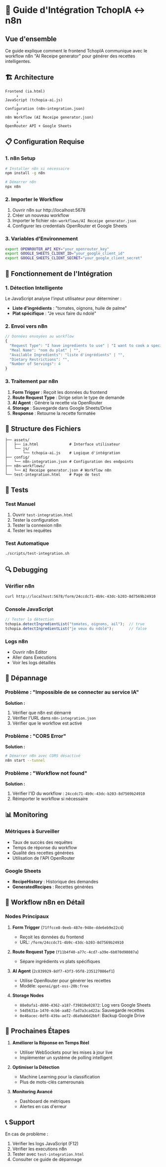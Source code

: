 # 🔗 Guide d'Intégration TchopIA ↔ n8n

## Vue d'ensemble

Ce guide explique comment le frontend TchopIA communique avec le workflow n8n "AI Receipe generator" pour générer des recettes intelligentes.

## 🏗️ Architecture

```
Frontend (ia.html)
     ↓
JavaScript (tchopia-ai.js)
     ↓
Configuration (n8n-integration.json)
     ↓
n8n Workflow (AI Receipe generator.json)
     ↓
OpenRouter API + Google Sheets
```

## 📋 Configuration Requise

### 1. n8n Setup
```bash
# Installer n8n si nécessaire
npm install -g n8n

# Démarrer n8n
npx n8n
```

### 2. Importer le Workflow
1. Ouvrir n8n sur http://localhost:5678
2. Créer un nouveau workflow
3. Importer le fichier `n8n-workflows/AI Receipe generator.json`
4. Configurer les credentials OpenRouter et Google Sheets

### 3. Variables d'Environnement
```bash
export OPENROUTER_API_KEY="your_openrouter_key"
export GOOGLE_SHEETS_CLIENT_ID="your_google_client_id"
export GOOGLE_SHEETS_CLIENT_SECRET="your_google_client_secret"
```

## 🔧 Fonctionnement de l'Intégration

### 1. Détection Intelligente
Le JavaScript analyse l'input utilisateur pour déterminer :
- **Liste d'ingrédients** : "tomates, oignons, huile de palme"
- **Plat spécifique** : "Je veux faire du ndolé"

### 2. Envoi vers n8n
```javascript
// Données envoyées au workflow
{
  "Request Type": "I have ingredients to use" | "I want to cook a specific meal",
  "Meal Name": "nom du plat" | "",
  "Available Ingredients": "liste d'ingrédients" | "",
  "Dietary Restrictions": "",
  "Number of Servings": 4
}
```

### 3. Traitement par n8n
1. **Form Trigger** : Reçoit les données du frontend
2. **Route Request Type** : Dirige selon le type de demande
3. **AI Agent** : Génère la recette via OpenRouter
4. **Storage** : Sauvegarde dans Google Sheets/Drive
5. **Response** : Retourne la recette formatée

## 📁 Structure des Fichiers

```
├── assets/
│   ├── ia.html              # Interface utilisateur
│   └── js/
│       └── tchopia-ai.js    # Logique d'intégration
├── config/
│   └── n8n-integration.json # Configuration des endpoints
├── n8n-workflows/
│   └── AI Receipe generator.json # Workflow n8n
└── test-integration.html    # Page de test
```

## 🧪 Tests

### Test Manuel
1. Ouvrir `test-integration.html`
2. Tester la configuration
3. Tester la connexion n8n
4. Tester les requêtes

### Test Automatique
```bash
./scripts/test-integration.sh
```

## 🔍 Debugging

### Vérifier n8n
```bash
curl http://localhost:5678/form/24ccdc71-4b9c-43dc-b203-8d7569b24910
```

### Console JavaScript
```javascript
// Tester la détection
tchopia.detectIngredientList("tomates, oignons, ail");  // true
tchopia.detectIngredientList("je veux du ndolé");       // false
```

### Logs n8n
- Ouvrir n8n Editor
- Aller dans Executions
- Voir les logs détaillés

## 🚨 Dépannage

### Problème : "Impossible de se connecter au service IA"
**Solution :**
1. Vérifier que n8n est démarré
2. Vérifier l'URL dans `n8n-integration.json`
3. Vérifier que le workflow est activé

### Problème : "CORS Error"
**Solution :**
```bash
# Démarrer n8n avec CORS désactivé
n8n start --tunnel
```

### Problème : "Workflow not found"
**Solution :**
1. Vérifier l'ID du workflow : `24ccdc71-4b9c-43dc-b203-8d7569b24910`
2. Réimporter le workflow si nécessaire

## 📊 Monitoring

### Métriques à Surveiller
- Taux de succès des requêtes
- Temps de réponse du workflow
- Qualité des recettes générées
- Utilisation de l'API OpenRouter

### Google Sheets
- **RecipeHistory** : Historique des demandes
- **GeneratedRecipes** : Recettes générées

## 🔄 Workflow n8n en Détail

### Nodes Principaux

1. **Form Trigger** (`71ffcce8-0eeb-487e-948e-dde6eb9e22c4`)
   - Reçoit les données du frontend
   - URL: `/form/24ccdc71-4b9c-43dc-b203-8d7569b24910`

2. **Route Request Type** (`f11b4f40-a77c-4cd7-a39e-6b070d98087a`)
   - Sépare ingrédients vs plats spécifiques

3. **AI Agent** (`2c839929-8df7-43f3-95f8-235127086ef1`)
   - Utilise OpenRouter pour générer les recettes
   - Modèle: `openai/gpt-oss-20b:free`

4. **Storage Nodes**
   - `88e0afa1-d690-4362-a187-f39810e02872`: Log vers Google Sheets
   - `54d5631a-1470-4cb6-aa82-fad7a3ca422a`: Sauvegarde recettes
   - `0e46acec-0df8-439a-ae72-d6a9ab6d2bbf`: Backup Google Drive

## 🎯 Prochaines Étapes

1. **Améliorer la Réponse en Temps Réel**
   - Utiliser WebSockets pour les mises à jour live
   - Implémenter un système de polling intelligent

2. **Optimiser la Détection**
   - Machine Learning pour la classification
   - Plus de mots-clés camerounais

3. **Monitoring Avancé**
   - Dashboard de métriques
   - Alertes en cas d'erreur

## 📞 Support

En cas de problème :
1. Vérifier les logs JavaScript (F12)
2. Vérifier les executions n8n
3. Tester avec `test-integration.html`
4. Consulter ce guide de dépannage